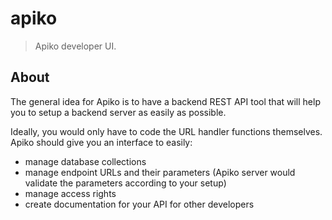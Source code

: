 # apiko

> Apiko developer UI.

## About

The general idea for Apiko is to have a backend REST API tool that will help you to setup a backend server as easily as possible.

Ideally, you would only have to code the URL handler functions themselves. Apiko should give you an interface to easily:

+ manage database collections
+ manage endpoint URLs and their parameters (Apiko server would validate the parameters according to your setup)
+ manage access rights
+ create documentation for your API for other developers
